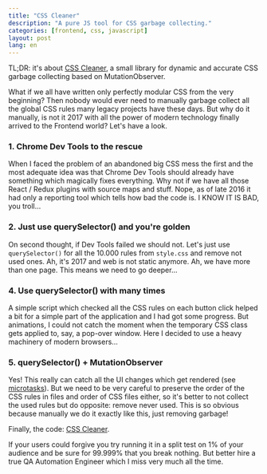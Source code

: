 ```yaml
---
title: "CSS Cleaner"
description: "A pure JS tool for CSS garbage collecting."
categories: [frontend, css, javascript]
layout: post
lang: en
---
```



TL;DR: it's about [CSS Cleaner](https://github.com/peter-leonov/css-cleaner), a small library for dynamic and accurate CSS garbage collecting based on MutationObserver.

What if we all have written only perfectly modular CSS from the very beginning? Then nobody would ever need to manually garbage collect all the global CSS rules many legacy projects have these days. But why do it manually, is not it 2017 with all the power of modern technology finally arrived to the Frontend world? Let's have a look.

### 1. Chrome Dev Tools to the rescue

When I faced the problem of an abandoned big CSS mess the first and the most adequate idea was that Chrome Dev Tools should already have something which magically fixes everything. Why not if we have all those React / Redux plugins with source maps and stuff. Nope, as of late 2016 it had only a reporting tool which tells how bad the code is. I KNOW IT IS BAD, you troll…

### 2. Just use querySelector() and you're golden

On second thought, if Dev Tools failed we should not. Let's just use `querySelector()` for all the 10.000 rules from `style.css` and remove not used ones. Ah, it's 2017 and web is not static anymore. Ah, we have more than one page. This means we need to go deeper…

### 4. Use querySelector() with many times

A simple script which checked all the CSS rules on each button click helped a bit for a simple part of the application and I had got some progress. But animations, I could not catch the moment when the temporary CSS class gets applied to, say, a pop-over window. Here I decided to use a heavy machinery of modern browsers…

### 5. querySelector() + MutationObserver

Yes! This really can catch all the UI changes which get rendered (see [microtasks](https://jakearchibald.com/2015/tasks-microtasks-queues-and-schedules/)). But we need to be very careful to preserve the order of the CSS rules in files and order of CSS files either, so it's better to not collect the used rules but do opposite: remove never used. This is so obvious because manually we do it exactly like this, just removing garbage!

Finally, the code: [CSS Cleaner](https://github.com/peter-leonov/css-cleaner).

If your users could forgive you try running it in a split test on 1% of your audience and be sure for 99.999% that you break nothing. But better hire a true QA Automation Engineer which I miss very much all the time.
